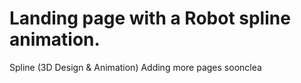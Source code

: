 # Landing page with a Robot spline animation.

Spline (3D Design & Animation)
Adding more pages soonclea